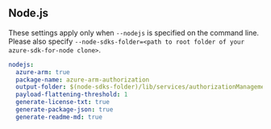 ## Node.js

These settings apply only when `--nodejs` is specified on the command line.
Please also specify `--node-sdks-folder=<path to root folder of your azure-sdk-for-node clone>`.

``` yaml $(nodejs)
nodejs:
  azure-arm: true
  package-name: azure-arm-authorization
  output-folder: $(node-sdks-folder)/lib/services/authorizationManagement
  payload-flattening-threshold: 1
  generate-license-txt: true
  generate-package-json: true
  generate-readme-md: true
```
